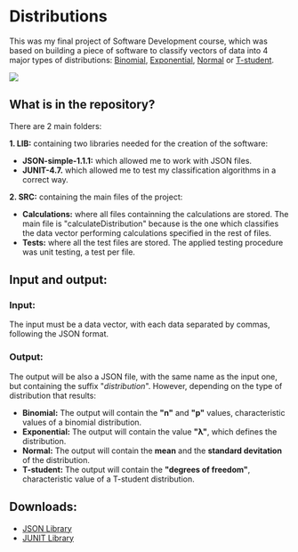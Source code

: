 # Distributions

This was my final project of Software Development course, which was based on building a piece of software to classify vectors of data into 4 major types of distributions: <a href="https://en.wikipedia.org/wiki/Binomial_distribution">Binomial</a>, <a href="https://en.wikipedia.org/wiki/Exponential_distribution">Exponential</a>, <a href="https://en.wikipedia.org/wiki/Normal_distribution">Normal</a> or <a href="https://en.wikipedia.org/wiki/Student%27s_t-distribution">T-student</a>.

<img align="center" src="https://upload.wikimedia.org/wikipedia/commons/7/75/Binomial_distribution_pmf.svg">

## What is in the repository?
There are 2 main folders:

<b>1. LIB:</b> containing two libraries needed for the creation of the software:

  * <b>JSON-simple-1.1.1:</b> which allowed me to work with JSON files.<br>
  * <b>JUNIT-4.7.</b> which allowed me to test my classification algorithms in a correct way.
  
<b>2. SRC:</b> containing the main files of the project:

  * <b>Calculations:</b> where all files containning the calculations are stored. The main file is "calculateDistribution" because is the one which classifies the data vector performing calculations specified in the rest of files.<br>
  * <b>Tests:</b> where all the test files are stored. The applied testing procedure was unit testing, a test per file.
  
## Input and output:

### Input:
The input must be a data vector, with each data separated by commas, following the JSON format.

### Output:
The output will be also a JSON file, with the same name as the input one, but containing the suffix "_distribution_<current time>". However, depending on the type of distribution that results:

* <b>Binomial:</b> The output will contain the <b>"n"</b> and <b>"p"</b> values, characteristic values of a binomial distribution.
* <b>Exponential:</b> The output will contain the value <b>"λ"</b>, which defines the distribution.
* <b>Normal:</b> The output will contain the <b>mean</b> and the <b>standard devitation</b> of the distribution.
* <b>T-student:</b> The output will contain the <b>"degrees of freedom"</b>, characteristic value of a T-student distribution.

## Downloads:

* <a href="http://www.java2s.com/Code/Jar/j/Downloadjavajsonjar.htm">JSON Library</a>
* <a href="http://www.java2s.com/Code/Jar/j/Downloadjunitjar.htm">JUNIT Library</a>
